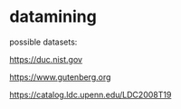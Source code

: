 # datamining

possible datasets:

https://duc.nist.gov

https://www.gutenberg.org

https://catalog.ldc.upenn.edu/LDC2008T19

